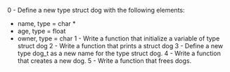 0 - Define a new type struct dog with the following elements:

  - name, type = char *
  - age, type = float
  - owner, type = char
1 - Write a function that initialize a variable of type struct dog
2 - Write a function that prints a struct dog
3 - Define a new type dog_t as a new name for the type struct dog.
4 - Write a function that creates a new dog.
5 - Write a function that frees dogs. 
